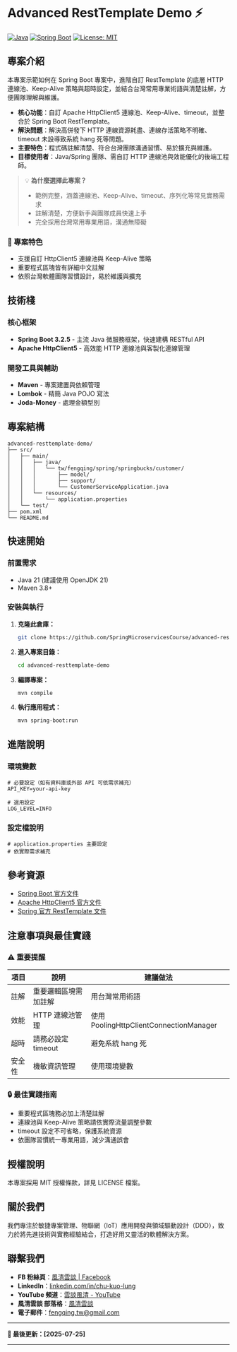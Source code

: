 # Advanced RestTemplate Demo ⚡

[![Java](https://img.shields.io/badge/Java-21-orange.svg)](https://www.oracle.com/java/)
[![Spring Boot](https://img.shields.io/badge/Spring%20Boot-3.2.5-brightgreen.svg)](https://spring.io/projects/spring-boot)
[![License: MIT](https://img.shields.io/badge/License-MIT-yellow.svg)](https://opensource.org/licenses/MIT)

## 專案介紹

本專案示範如何在 Spring Boot 專案中，進階自訂 RestTemplate 的底層 HTTP 連線池、Keep-Alive 策略與超時設定，並結合台灣常用專業術語與清楚註解，方便團隊理解與維護。

- **核心功能**：自訂 Apache HttpClient5 連線池、Keep-Alive、timeout，並整合於 Spring Boot RestTemplate。
- **解決問題**：解決高併發下 HTTP 連線資源耗盡、連線存活策略不明確、timeout 未設導致系統 hang 死等問題。
- **主要特色**：程式碼註解清楚、符合台灣團隊溝通習慣、易於擴充與維護。
- **目標使用者**：Java/Spring 團隊、需自訂 HTTP 連線池與效能優化的後端工程師。

> 💡 **為什麼選擇此專案？**
> - 範例完整，涵蓋連線池、Keep-Alive、timeout、序列化等常見實務需求
> - 註解清楚，方便新手與團隊成員快速上手
> - 完全採用台灣常用專業用語，溝通無障礙

### 🎯 專案特色

- 支援自訂 HttpClient5 連線池與 Keep-Alive 策略
- 重要程式區塊皆有詳細中文註解
- 依照台灣軟體團隊習慣設計，易於維護與擴充

## 技術棧

### 核心框架
- **Spring Boot 3.2.5** - 主流 Java 微服務框架，快速建構 RESTful API
- **Apache HttpClient5** - 高效能 HTTP 連線池與客製化連線管理

### 開發工具與輔助
- **Maven** - 專案建置與依賴管理
- **Lombok** - 精簡 Java POJO 寫法
- **Joda-Money** - 處理金額型別

## 專案結構

```
advanced-resttemplate-demo/
├── src/
│   ├── main/
│   │   ├── java/
│   │   │   └── tw/fengqing/spring/springbucks/customer/
│   │   │       ├── model/
│   │   │       ├── support/
│   │   │       └── CustomerServiceApplication.java
│   │   └── resources/
│   │       └── application.properties
│   └── test/
├── pom.xml
└── README.md
```

## 快速開始

### 前置需求
- Java 21 (建議使用 OpenJDK 21)
- Maven 3.8+

### 安裝與執行

1. **克隆此倉庫：**
   ```bash
   git clone https://github.com/SpringMicroservicesCourse/advanced-resttemplate-demo.git
   ```

2. **進入專案目錄：**
   ```bash
   cd advanced-resttemplate-demo
   ```

3. **編譯專案：**
   ```bash
   mvn compile
   ```

4. **執行應用程式：**
   ```bash
   mvn spring-boot:run
   ```

## 進階說明

### 環境變數
```properties
# 必要設定（如有資料庫或外部 API 可依需求補充）
API_KEY=your-api-key

# 選用設定
LOG_LEVEL=INFO
```

### 設定檔說明
```properties
# application.properties 主要設定
# 依實際需求補充
```

## 參考資源

- [Spring Boot 官方文件](https://docs.spring.io/spring-boot/docs/current/reference/html/)
- [Apache HttpClient5 官方文件](https://hc.apache.org/httpcomponents-client-5.3.x/index.html)
- [Spring 官方 RestTemplate 文件](https://docs.spring.io/spring-framework/docs/current/javadoc-api/org/springframework/web/client/RestTemplate.html)

## 注意事項與最佳實踐

### ⚠️ 重要提醒

| 項目   | 說明             | 建議做法         |
|--------|------------------|------------------|
| 註解   | 重要邏輯區塊需加註解 | 用台灣常用術語   |
| 效能   | HTTP 連線池管理   | 使用 PoolingHttpClientConnectionManager |
| 超時   | 請務必設定 timeout | 避免系統 hang 死 |
| 安全性 | 機敏資訊管理       | 使用環境變數     |

### 🔒 最佳實踐指南

- 重要程式區塊務必加上清楚註解
- 連線池與 Keep-Alive 策略請依實際流量調整參數
- timeout 設定不可省略，保護系統資源
- 依團隊習慣統一專業用語，減少溝通誤會

## 授權說明

本專案採用 MIT 授權條款，詳見 LICENSE 檔案。

## 關於我們

我們專注於敏捷專案管理、物聯網（IoT）應用開發與領域驅動設計（DDD），致力於將先進技術與實務經驗結合，打造好用又靈活的軟體解決方案。

## 聯繫我們

- **FB 粉絲頁**：[風清雲談 | Facebook](https://www.facebook.com/profile.php?id=61576838896062)
- **LinkedIn**：[linkedin.com/in/chu-kuo-lung](https://www.linkedin.com/in/chu-kuo-lung)
- **YouTube 頻道**：[雲談風清 - YouTube](https://www.youtube.com/channel/UCXDqLTdCMiCJ1j8xGRfwEig)
- **風清雲談 部落格**：[風清雲談](https://blog.fengqing.tw/)
- **電子郵件**：[fengqing.tw@gmail.com](mailto:fengqing.tw@gmail.com)

---

**📅 最後更新：[2025-07-25]**  

---